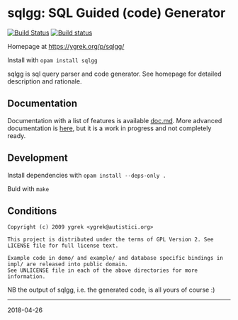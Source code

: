 sqlgg: SQL Guided (code) Generator
==================================

[![Build Status](https://travis-ci.org/ygrek/sqlgg.svg?branch=master)](https://travis-ci.org/ygrek/sqlgg)
[![Build status](https://ci.appveyor.com/api/projects/status/1bfx41oulkbu4aj2?svg=true)](https://ci.appveyor.com/project/ygrek/sqlgg/branch/master)

Homepage at https://ygrek.org/p/sqlgg/

Install with `opam install sqlgg`

sqlgg is sql query parser and code generator.
See homepage for detailed description and rationale.

Documentation
-----------

Documentation with a list of features is available [doc.md](./doc.md). 
More advanced documentation is [here](./doc/index.md), but it is a work in progress and not completely ready.

Development
-----------

Install dependencies with `opam install --deps-only .`

Buld with `make`

Conditions
----------

```
Copyright (c) 2009 ygrek <ygrek@autistici.org>

This project is distributed under the terms of GPL Version 2. See LICENSE file for full license text.

Example code in demo/ and example/ and database specific bindings in impl/ are released into public domain.
See UNLICENSE file in each of the above directories for more information.
```

NB the output of sqlgg, i.e. the generated code, is all yours of course :)

----
2018-04-26
